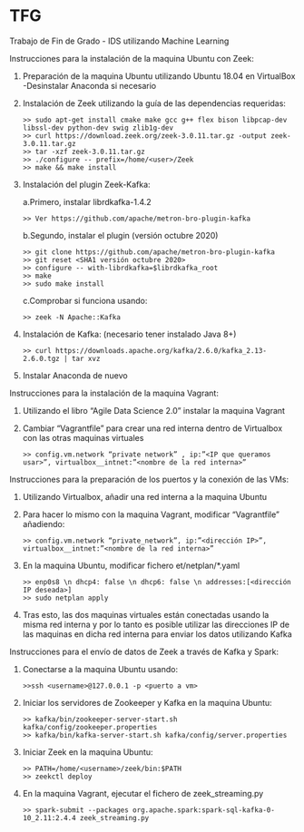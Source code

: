 # TFG
Trabajo de Fin de Grado - IDS utilizando Machine Learning

Instrucciones para la instalación de la maquina Ubuntu con Zeek:

1.	Preparación de la maquina Ubuntu utilizando Ubuntu 18.04 en VirtualBox
	-Desinstalar Anaconda si necesario

2.	Instalación de Zeek utilizando la guía de las dependencias requeridas:

		>> sudo apt-get install cmake make gcc g++ flex bison libpcap-dev libssl-dev python-dev swig zlib1g-dev
		>> curl https://download.zeek.org/zeek-3.0.11.tar.gz -output zeek-3.0.11.tar.gz
		>> tar -xzf zeek-3.0.11.tar.gz
		>> ./configure -- prefix=/home/<user>/Zeek
		>> make && make install

3.	Instalación del plugin Zeek-Kafka:

	a.Primero, instalar librdkafka-1.4.2
	
		>> Ver https://github.com/apache/metron-bro-plugin-kafka
		
	b.Segundo, instalar el plugin (versión octubre 2020)
	
		>> git clone https://github.com/apache/metron-bro-plugin-kafka
		>> git reset <SHA1 versión octubre 2020>
		>> configure -- with-librdkafka=$librdkafka_root
		>> make
		>> sudo make install
		
	c.Comprobar si funciona usando: 
	
		>> zeek -N Apache::Kafka

4.	Instalación de Kafka: (necesario tener instalado Java 8+)

    	>> curl https://downloads.apache.org/kafka/2.6.0/kafka_2.13-2.6.0.tgz | tar xvz

5.	Instalar Anaconda de nuevo


Instrucciones para la instalación de la maquina Vagrant:

1.	Utilizando el libro “Agile Data Science 2.0” instalar la maquina Vagrant 

2.	Cambiar “Vagrantfile” para crear una red interna dentro de Virtualbox con las otras maquinas virtuales

		>> config.vm.network “private network” , ip:”<IP que queramos usar>”, virtualbox__intnet:”<nombre de la red interna>”


Instrucciones para la preparación de los puertos y la conexión de las VMs:
1.	Utilizando Virtualbox, añadir una red interna a la maquina Ubuntu 

2.	Para hacer lo mismo con la maquina Vagrant, modificar “Vagrantfile” añadiendo:

		>> config.vm.network “private_network”, ip:”<dirección IP>”, virtualbox__intnet:”<nombre de la red interna>”

3.	En la maquina Ubuntu, modificar fichero et/netplan/*.yaml

		>> enp0s8 \n dhcp4: false \n dhcp6: false \n addresses:[<dirección IP deseada>]
		>> sudo netplan apply

4.	Tras esto, las dos maquinas virtuales están conectadas usando la misma red interna y por lo tanto es posible utilizar las direcciones IP de las maquinas en dicha red interna para enviar los datos utilizando Kafka


Instrucciones para el envío de datos de Zeek a través de Kafka y Spark:

1.	Conectarse a la maquina Ubuntu usando:

		>>ssh <username>@127.0.0.1 -p <puerto a vm>

2.	Iniciar los servidores de Zookeeper y Kafka en la maquina Ubuntu:

		>> kafka/bin/zookeeper-server-start.sh kafka/config/zookeeper.properties
		>> kafka/bin/kafka-server-start.sh kafka/config/server.properties

3.	Iniciar Zeek en la maquina Ubuntu:

		>> PATH=/home/<username>/zeek/bin:$PATH
		>> zeekctl deploy

4.	En la maquina Vagrant, ejecutar el fichero de zeek_streaming.py

		>> spark-submit --packages org.apache.spark:spark-sql-kafka-0-10_2.11:2.4.4 zeek_streaming.py
